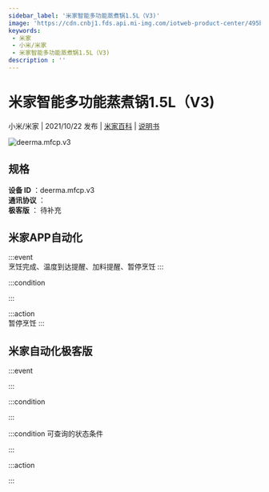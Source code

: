```yaml
---
sidebar_label: '米家智能多功能蒸煮锅1.5L（V3)'
image: 'https://cdn.cnbj1.fds.api.mi-img.com/iotweb-product-center/495b72096302d24f06ccaaf613203f84_1624689863243.png?GalaxyAccessKeyId=AKVGLQWBOVIRQ3XLEW&Expires=9223372036854775807&Signature=QdpmsPEOAncSr10UR7H6GB/Mn6g='
keywords: 
 - 米家
 - 小米/米家
 - 米家智能多功能蒸煮锅1.5L（V3)
description : ''
---
```

# 米家智能多功能蒸煮锅1.5L（V3)

小米/米家 | 2021/10/22 发布 | [米家百科](https://home.mi.com/webapp/content/baike/product/index.html?model=deerma.mfcp.v3) | [说明书](https://home.mi.com/views/introduction.html?model=deerma.mfcp.v3&region=cn)

![deerma.mfcp.v3](https://cdn.cnbj1.fds.api.mi-img.com/iotweb-product-center/495b72096302d24f06ccaaf613203f84_1624689863243.png?GalaxyAccessKeyId=AKVGLQWBOVIRQ3XLEW&Expires=9223372036854775807&Signature=QdpmsPEOAncSr10UR7H6GB/Mn6g=)

## 规格  
> 
**设备 ID** ：deerma.mfcp.v3  
**通讯协议** ：  
**极客版**  ： 待补充 


## 米家APP自动化  

:::event  
烹饪完成、温度到达提醒、加料提醒、暂停烹饪
:::

:::condition  

:::

:::action   
暂停烹饪
:::

## 米家自动化极客版  

:::event  

:::

:::condition  

:::

:::condition 可查询的状态条件  

:::

:::action  

:::

        
